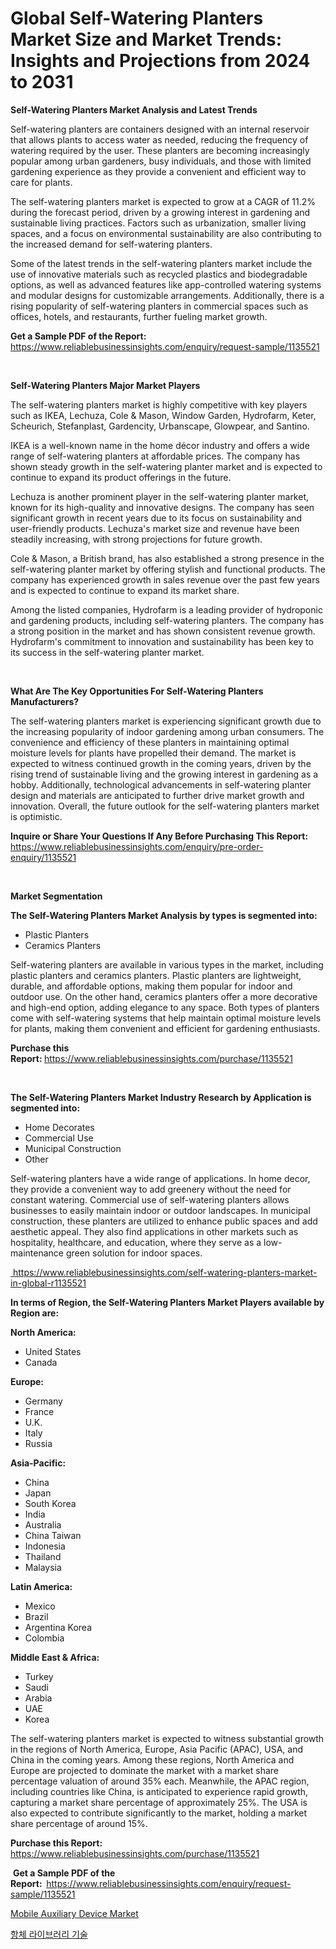 <p><h1>Global Self-Watering Planters Market Size and Market Trends: Insights and Projections from 2024 to 2031</h1></p><p><strong>Self-Watering Planters Market Analysis and Latest Trends</strong></p>
<p><p>Self-watering planters are containers designed with an internal reservoir that allows plants to access water as needed, reducing the frequency of watering required by the user. These planters are becoming increasingly popular among urban gardeners, busy individuals, and those with limited gardening experience as they provide a convenient and efficient way to care for plants.</p><p>The self-watering planters market is expected to grow at a CAGR of 11.2% during the forecast period, driven by a growing interest in gardening and sustainable living practices. Factors such as urbanization, smaller living spaces, and a focus on environmental sustainability are also contributing to the increased demand for self-watering planters.</p><p>Some of the latest trends in the self-watering planters market include the use of innovative materials such as recycled plastics and biodegradable options, as well as advanced features like app-controlled watering systems and modular designs for customizable arrangements. Additionally, there is a rising popularity of self-watering planters in commercial spaces such as offices, hotels, and restaurants, further fueling market growth.</p></p>
<p><strong>Get a Sample PDF of the Report:&nbsp;</strong> <a href="https://www.reliablebusinessinsights.com/enquiry/request-sample/1135521">https://www.reliablebusinessinsights.com/enquiry/request-sample/1135521</a></p>
<p>&nbsp;</p>
<p><strong>Self-Watering Planters Major Market Players</strong></p>
<p><p>The self-watering planters market is highly competitive with key players such as IKEA, Lechuza, Cole & Mason, Window Garden, Hydrofarm, Keter, Scheurich, Stefanplast, Gardencity, Urbanscape, Glowpear, and Santino. </p><p>IKEA is a well-known name in the home décor industry and offers a wide range of self-watering planters at affordable prices. The company has shown steady growth in the self-watering planter market and is expected to continue to expand its product offerings in the future.</p><p>Lechuza is another prominent player in the self-watering planter market, known for its high-quality and innovative designs. The company has seen significant growth in recent years due to its focus on sustainability and user-friendly products. Lechuza's market size and revenue have been steadily increasing, with strong projections for future growth.</p><p>Cole & Mason, a British brand, has also established a strong presence in the self-watering planter market by offering stylish and functional products. The company has experienced growth in sales revenue over the past few years and is expected to continue to expand its market share.</p><p>Among the listed companies, Hydrofarm is a leading provider of hydroponic and gardening products, including self-watering planters. The company has a strong position in the market and has shown consistent revenue growth. Hydrofarm's commitment to innovation and sustainability has been key to its success in the self-watering planter market.</p></p>
<p>&nbsp;</p>
<p><strong>What Are The Key Opportunities For Self-Watering Planters Manufacturers?</strong></p>
<p><p>The self-watering planters market is experiencing significant growth due to the increasing popularity of indoor gardening among urban consumers. The convenience and efficiency of these planters in maintaining optimal moisture levels for plants have propelled their demand. The market is expected to witness continued growth in the coming years, driven by the rising trend of sustainable living and the growing interest in gardening as a hobby. Additionally, technological advancements in self-watering planter design and materials are anticipated to further drive market growth and innovation. Overall, the future outlook for the self-watering planters market is optimistic.</p></p>
<p><strong>Inquire or Share Your Questions If Any Before Purchasing This Report:</strong> <a href="https://www.reliablebusinessinsights.com/enquiry/pre-order-enquiry/1135521">https://www.reliablebusinessinsights.com/enquiry/pre-order-enquiry/1135521</a></p>
<p>&nbsp;</p>
<p><strong>Market Segmentation</strong></p>
<p><strong>The Self-Watering Planters Market Analysis by types is segmented into:</strong></p>
<p><ul><li>Plastic Planters</li><li>Ceramics Planters</li></ul></p>
<p><p>Self-watering planters are available in various types in the market, including plastic planters and ceramics planters. Plastic planters are lightweight, durable, and affordable options, making them popular for indoor and outdoor use. On the other hand, ceramics planters offer a more decorative and high-end option, adding elegance to any space. Both types of planters come with self-watering systems that help maintain optimal moisture levels for plants, making them convenient and efficient for gardening enthusiasts.</p></p>
<p><strong>Purchase this Report:&nbsp;</strong><a href="https://www.reliablebusinessinsights.com/purchase/1135521">https://www.reliablebusinessinsights.com/purchase/1135521</a></p>
<p>&nbsp;</p>
<p><strong>The Self-Watering Planters Market Industry Research by Application is segmented into:</strong></p>
<p><ul><li>Home Decorates</li><li>Commercial Use</li><li>Municipal Construction</li><li>Other</li></ul></p>
<p><p>Self-watering planters have a wide range of applications. In home decor, they provide a convenient way to add greenery without the need for constant watering. Commercial use of self-watering planters allows businesses to easily maintain indoor or outdoor landscapes. In municipal construction, these planters are utilized to enhance public spaces and add aesthetic appeal. They also find applications in other markets such as hospitality, healthcare, and education, where they serve as a low-maintenance green solution for indoor spaces.</p></p>
<p><a href="https://www.reliablebusinessinsights.com/self-watering-planters-market-in-global-r1135521">&nbsp;https://www.reliablebusinessinsights.com/self-watering-planters-market-in-global-r1135521</a></p>
<p><strong>In terms of Region, the Self-Watering Planters Market Players available by Region are:</strong></p>
<p>
    <p> <strong> North America: </strong>
        <ul>
            <li>United States</li>
            <li>Canada</li>
        </ul>
        </p> 
    <p> <strong> Europe: </strong>
        <ul>
            <li>Germany</li>
            <li>France</li>
            <li>U.K.</li>
            <li>Italy</li>
            <li>Russia</li>
        </ul>
        </p> 
    <p> <strong> Asia-Pacific: </strong>
        <ul>
            <li>China</li>
            <li>Japan</li>
            <li>South Korea</li>
            <li>India</li>
            <li>Australia</li>
            <li>China Taiwan</li>
            <li>Indonesia</li>
            <li>Thailand</li>
            <li>Malaysia</li>
        </ul>
        </p> 
    <p> <strong> Latin America: </strong>
        <ul>
            <li>Mexico</li>
            <li>Brazil</li>
            <li>Argentina Korea</li>
            <li>Colombia</li>
        </ul>
        </p> 
    <p> <strong> Middle East & Africa: </strong>
        <ul>
            <li>Turkey</li>
            <li>Saudi</li>
            <li>Arabia</li>
            <li>UAE</li>
            <li>Korea</li>
        </ul>
    </p>
    </p>
<p><p>The self-watering planters market is expected to witness substantial growth in the regions of North America, Europe, Asia Pacific (APAC), USA, and China in the coming years. Among these regions, North America and Europe are projected to dominate the market with a market share percentage valuation of around 35% each. Meanwhile, the APAC region, including countries like China, is anticipated to experience rapid growth, capturing a market share percentage of approximately 25%. The USA is also expected to contribute significantly to the market, holding a market share percentage of around 15%.</p></p>
<p><strong>Purchase this Report: </strong><a href="https://www.reliablebusinessinsights.com/purchase/1135521">https://www.reliablebusinessinsights.com/purchase/1135521</a></p>
<p>&nbsp;<strong>Get a Sample PDF of the Report:&nbsp;&nbsp;</strong><a href="https://www.reliablebusinessinsights.com/enquiry/request-sample/1135521">https://www.reliablebusinessinsights.com/enquiry/request-sample/1135521</a></p>
<p><strong></strong></p>
<p><p><a href="https://github.com/nicneale/Market-Research-Report-List-1/blob/main/mobile-auxiliary-device-market.md">Mobile Auxiliary Device Market</a></p><p><a href="https://github.com/mdmazharulnwr786/Market-Research-Report-List-1/blob/main/9663702184996.md">항체 라이브러리 기술</a></p></p>